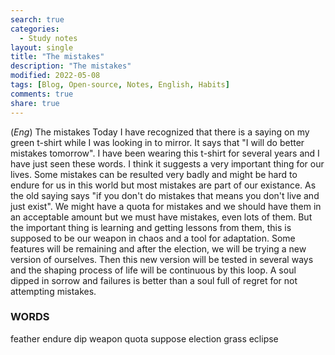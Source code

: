 ```yaml
---
search: true
categories: 
  - Study notes
layout: single
title: "The mistakes"
description: "The mistakes"
modified: 2022-05-08
tags: [Blog, Open-source, Notes, English, Habits]
comments: true
share: true
---
```

(*Eng*) The mistakes
Today I have recognized that there is a saying on my green t-shirt while I was looking in to mirror. It says that "I will do better mistakes tomorrow". I have been wearing this t-shirt for several years and I have just seen these words. I think it suggests a very important thing for our lives. Some mistakes can be resulted very badly and might be hard to endure for us in this world but most mistakes are part of our existance. As the old saying says "if you don't do mistakes that means you don't live and just exist". We might have a quota for mistakes and we should have them in an acceptable amount but we must have mistakes, even lots of them. But the important thing is learning and getting lessons from them, this is supposed to be our weapon in chaos and a tool for adaptation. Some features will be remaining and after the election, we will be trying a new version of ourselves. Then this new version will be tested in several ways and the shaping process of life will be continuous by this loop. A soul dipped in sorrow and failures is better than a soul full of regret for not attempting mistakes.

### WORDS
feather endure dip weapon quota suppose election grass eclipse

